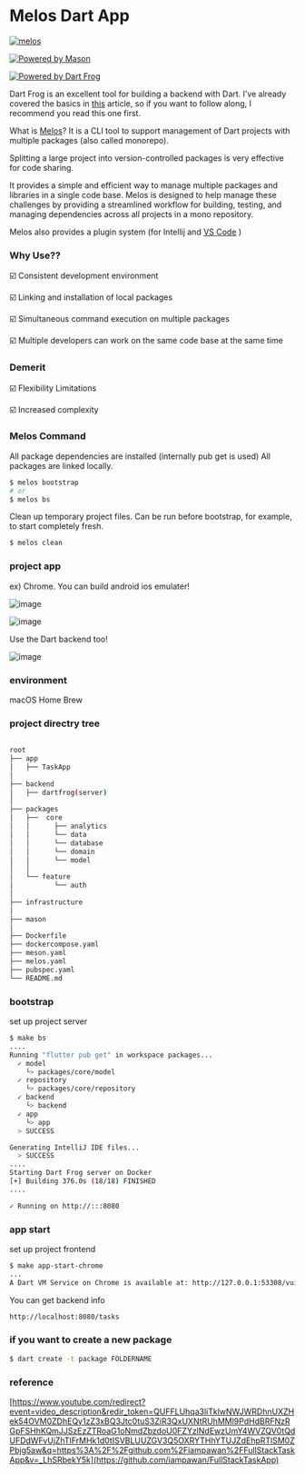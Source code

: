 #  Melos Dart App


[![melos](https://img.shields.io/badge/maintained%20with-melos-f700ff.svg?style=flat-square)](https://github.com/invertase/melos)

[![Powered by Mason](https://img.shields.io/endpoint?url=https%3A%2F%2Ftinyurl.com%2Fmason-badge)](https://github.com/felangel/mason)

[![Powered by Dart Frog](https://img.shields.io/endpoint?url=https://tinyurl.com/dartfrog-badge)](https://dartfrog.vgv.dev)


Dart Frog is an excellent tool for building a backend with Dart. I’ve already covered the basics in [this](https://tomicriedel.medium.com/cff6fc9f033b) article, so if you want to follow along, I recommend you read this one first.

What is [Melos](https://melos.invertase.dev/)?
It is a CLI tool to support management of Dart projects with multiple packages (also called monorepo).

Splitting a large project into version-controlled packages is very effective for code sharing.

It provides a simple and efficient way to manage multiple packages and libraries in a single code base. Melos is designed to help manage these challenges by providing a streamlined workflow for building, testing, and managing dependencies across all projects in a mono repository.

Melos also provides a plugin system (for Intellij and [VS Code](https://melos.invertase.dev/ide-support#vs-code) )


### Why Use??


☑️ Consistent development environment


☑️ Linking and installation of local packages


☑️ Simultaneous command execution on multiple packages


☑️ Multiple developers can work on the same code base at the same time


### Demerit

☑️ Flexibility Limitations

☑️ Increased complexity

### Melos Command

All package dependencies are installed (internally pub get is used)
All packages are linked locally.

```sh
$ melos bootstrap
# or 
$ melos bs
```

Clean up temporary project files.
Can be run before bootstrap, for example, to start completely fresh.
```sh
$ melos clean
```



### project app

ex) Chrome. 
You can build android ios emulater!

![image](https://github.com/rensawamo/melos-app/assets/106803080/6034e2b2-204f-473c-8ec2-3fe847c80a25)



![image](https://github.com/rensawamo/melos-app/assets/106803080/c4e94ac2-6373-4fb6-add5-cafc7491e193)



Use the Dart backend too!

![image](https://github.com/rensawamo/melos-app/assets/106803080/e2859474-7c0d-4ba8-862b-4239398addab)



###  environment 
macOS 
Home Brew


### project directry tree
```sh

root
├── app
│   ├── TaskApp
│ 
├── backend
│   ├── dartfrog(server)
│  
├── packages
│   ├──  core
│   │      ├── analytics
│   │      └── data
│   │      └── database
│   │      └── domain
│   │      └── model
│   │
│   └── feature
│          └── auth
│          
├── infrastructure
│
├── mason
│
├── Dockerfile
├── dockercompose.yaml
├── meson.yaml   
├── melos.yaml  
├── pubspec.yaml 
└── README.md

```

### bootstrap 
set up project  server

```sh
$ make bs
....
Running "flutter pub get" in workspace packages...
  ✓ model
    └> packages/core/model
  ✓ repository
    └> packages/core/repository
  ✓ backend
    └> backend
  ✓ app
    └> app
  > SUCCESS

Generating IntelliJ IDE files...
  > SUCCESS
....
Starting Dart Frog server on Docker
[+] Building 376.0s (18/18) FINISHED                                                                                                                                                                                                                                          docker:desktop-linux
....

✓ Running on http://:::8080
```

### app start 
set up project frontend

```sh
$ make app-start-chrome
...
A Dart VM Service on Chrome is available at: http://127.0.0.1:53308/vuiIiX9KTZs=
```

You can get backend info 
```sh
http://localhost:8080/tasks
```


### if you want to create a new package
```sh
$ dart create -t package FOLDERNAME
```


### reference 

[https://www.youtube.com/redirect?event=video_description&redir_token=QUFFLUhqa3liTklwNWJWRDhnUXZHek54OVM0ZDhEQy1zZ3xBQ3Jtc0tuS3ZiR3QxUXNtRUhMMl9PdHdBRFNzRGpFSHhKQmJJSzEzZTRoaG1oNmdZbzdoU0FZYzlNdEwzUmY4WVZQV0tQdUFDdWFvUjZhTlFrMHk1d0tISVBLUUZGV3Q5OXRYTHhYTUJZdEhpRTlSM0ZPbjg5aw&q=https%3A%2F%2Fgithub.com%2Fiampawan%2FFullStackTaskApp&v=_LhSRbekY5k](https://github.com/iampawan/FullStackTaskApp)
